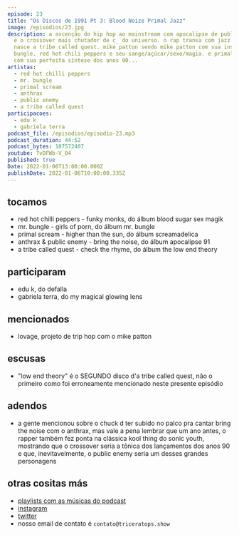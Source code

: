```yaml
---
episode: 23
title: "Os Discos de 1991 Pt 3: Blood Noize Primal Jazz"
image: /episodios/23.jpg
description: a ascenção do hip hop ao mainstream com apocalipse de public enemy
  e o crossover mais chutador de c_ do universo. o rap transa com jazz e assim
  nasce a tribe called quest. mike patton sendo mike patton com sua insana mr.
  bungle. red hot chili peppers e seu sange/açúcar/sexo/magia. e primal scream
  com sua perfeita síntese dos anos 90...
artistas:
  - red hot chilli peppers
  - mr. bungle
  - primal scream
  - anthrax
  - public enemy
  - a tribe called quest
participacoes:
  - edu k
  - gabriela terra
podcast_file: /episodios/episodio-23.mp3
podcast_duration: 44:52
podcast_bytes: 107572407
youtube: TvDFWb-V_04
published: true
Date: 2022-01-06T13:00:00.000Z
publishDate: 2022-01-06T10:00:00.335Z
---
```

## tocamos

* red hot chilli peppers - funky monks, do álbum blood sugar sex magik
* mr. bungle - girls of porn, do álbum mr. bungle
* primal scream - higher than the sun, do álbum screamadelica
* anthrax & public enemy - bring the noise, do álbum apocalipse 91
* a tribe called quest - check the rhyme, do álbum the low end theory

## participaram

* edu k, do defalla
* gabriela terra, do my magical glowing lens

## mencionados

* lovage, projeto de trip hop com o mike patton

## escusas

* "low end theory" é o SEGUNDO disco d'a tribe called quest, não o primeiro como foi erroneamente mencionado neste presente episódio

## adendos

* a gente mencionou sobre o chuck d ter subido no palco pra cantar bring the noise com o anthrax, mas vale a pena lembrar que um ano antes, o rapper também fez ponta na clássica kool thing do sonic youth, mostrando que o crossover seria a tônica dos lançamentos dos anos 90 e que, inevitavelmente, o public enemy seria um desses grandes personagens

## otras cositas más

* [playlists com as músicas do podcast](https://www.triceratops.show/playlists/)
* [instagram](https://www.instagram.com/triceratops.show/)
* [twitter](https://twitter.com/TriceratopsShow/)
* nosso email de contato é `contato@triceratops.show`